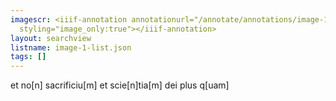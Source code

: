 ```yaml
---
imagescr: <iiif-annotation annotationurl="/annotate/annotations/image-1-016.json"
  styling="image_only:true"></iiif-annotation>
layout: searchview
listname: image-1-list.json
tags: []
---
```

et no[n] sacrificiu[m] et scie[n]tia[m] dei plus q[uam]